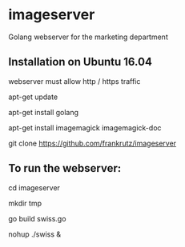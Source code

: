 # imageserver
Golang webserver for the marketing department


## Installation on Ubuntu 16.04

webserver must allow http / https traffic

apt-get update

apt-get install golang

apt-get install imagemagick imagemagick-doc 

git clone https://github.com/frankrutz/imageserver

## To run the webserver:

cd imageserver

mkdir tmp

go build swiss.go

nohup ./swiss &

